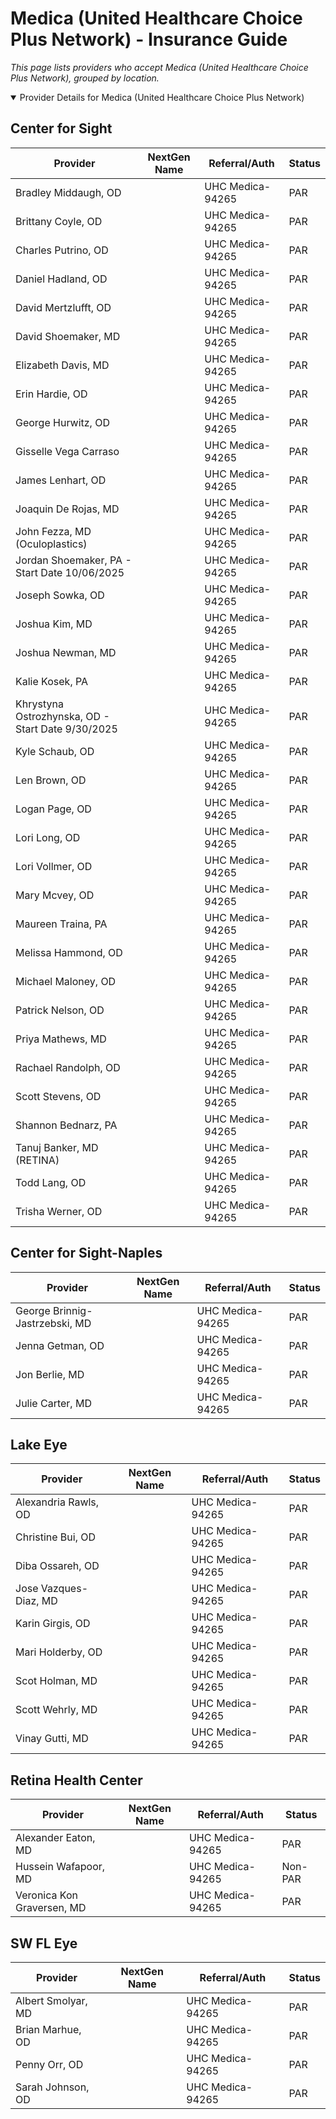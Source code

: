 # Medica (United Healthcare Choice Plus Network) - Insurance Guide

*This page lists providers who accept Medica (United Healthcare Choice Plus Network), grouped by location.*

<details open><summary>Provider Details for Medica (United Healthcare Choice Plus Network)</summary>

## Center for Sight

| Provider | NextGen Name | Referral/Auth | Status |
|----------|-------------|--------------|--------|
| Bradley Middaugh, OD |  | UHC Medica-94265 | PAR |
| Brittany Coyle, OD |  | UHC Medica-94265 | PAR |
| Charles Putrino, OD |  | UHC Medica-94265 | PAR |
| Daniel Hadland, OD |  | UHC Medica-94265 | PAR |
| David Mertzlufft, OD |  | UHC Medica-94265 | PAR |
| David Shoemaker, MD |  | UHC Medica-94265 | PAR |
| Elizabeth Davis, MD |  | UHC Medica-94265 | PAR |
| Erin Hardie, OD |  | UHC Medica-94265 | PAR |
| George Hurwitz, OD |  | UHC Medica-94265 | PAR |
| Gisselle Vega Carraso |  | UHC Medica-94265 | PAR |
| James Lenhart, OD |  | UHC Medica-94265 | PAR |
| Joaquin De Rojas, MD |  | UHC Medica-94265 | PAR |
| John Fezza, MD (Oculoplastics) |  | UHC Medica-94265 | PAR |
| Jordan Shoemaker, PA - Start Date 10/06/2025 |  | UHC Medica-94265 | PAR |
| Joseph Sowka, OD |  | UHC Medica-94265 | PAR |
| Joshua Kim, MD |  | UHC Medica-94265 | PAR |
| Joshua Newman, MD |  | UHC Medica-94265 | PAR |
| Kalie Kosek, PA |  | UHC Medica-94265 | PAR |
| Khrystyna Ostrozhynska, OD - Start Date 9/30/2025 |  | UHC Medica-94265 | PAR |
| Kyle Schaub, OD |  | UHC Medica-94265 | PAR |
| Len Brown, OD |  | UHC Medica-94265 | PAR |
| Logan Page, OD |  | UHC Medica-94265 | PAR |
| Lori Long, OD |  | UHC Medica-94265 | PAR |
| Lori Vollmer, OD |  | UHC Medica-94265 | PAR |
| Mary Mcvey, OD |  | UHC Medica-94265 | PAR |
| Maureen Traina, PA |  | UHC Medica-94265 | PAR |
| Melissa Hammond, OD |  | UHC Medica-94265 | PAR |
| Michael Maloney, OD |  | UHC Medica-94265 | PAR |
| Patrick Nelson, OD |  | UHC Medica-94265 | PAR |
| Priya Mathews, MD |  | UHC Medica-94265 | PAR |
| Rachael Randolph, OD |  | UHC Medica-94265 | PAR |
| Scott Stevens, OD |  | UHC Medica-94265 | PAR |
| Shannon Bednarz, PA |  | UHC Medica-94265 | PAR |
| Tanuj Banker, MD (RETINA) |  | UHC Medica-94265 | PAR |
| Todd Lang, OD |  | UHC Medica-94265 | PAR |
| Trisha Werner, OD |  | UHC Medica-94265 | PAR |

## Center for Sight-Naples

| Provider | NextGen Name | Referral/Auth | Status |
|----------|-------------|--------------|--------|
| George Brinnig-Jastrzebski, MD |  | UHC Medica-94265 | PAR |
| Jenna Getman, OD |  | UHC Medica-94265 | PAR |
| Jon Berlie, MD |  | UHC Medica-94265 | PAR |
| Julie Carter, MD |  | UHC Medica-94265 | PAR |

## Lake Eye 

| Provider | NextGen Name | Referral/Auth | Status |
|----------|-------------|--------------|--------|
| Alexandria Rawls, OD |  | UHC Medica-94265 | PAR |
| Christine Bui, OD |  | UHC Medica-94265 | PAR |
| Diba Ossareh, OD |  | UHC Medica-94265 | PAR |
| Jose Vazques-Diaz, MD |  | UHC Medica-94265 | PAR |
| Karin Girgis, OD |  | UHC Medica-94265 | PAR |
| Mari Holderby, OD |  | UHC Medica-94265 | PAR |
| Scot Holman, MD |  | UHC Medica-94265 | PAR |
| Scott Wehrly, MD |  | UHC Medica-94265 | PAR |
| Vinay Gutti, MD |  | UHC Medica-94265 | PAR |

## Retina Health Center

| Provider | NextGen Name | Referral/Auth | Status |
|----------|-------------|--------------|--------|
| Alexander Eaton, MD |  | UHC Medica-94265 | PAR |
| Hussein Wafapoor, MD |  | UHC Medica-94265 | Non-PAR |
| Veronica Kon Graversen, MD |  | UHC Medica-94265 | PAR |

## SW FL Eye

| Provider | NextGen Name | Referral/Auth | Status |
|----------|-------------|--------------|--------|
| Albert Smolyar, MD |  | UHC Medica-94265 | PAR |
| Brian Marhue, OD |  | UHC Medica-94265 | PAR |
| Penny Orr, OD |  | UHC Medica-94265 | PAR |
| Sarah Johnson, OD |  | UHC Medica-94265 | PAR |

</details>

